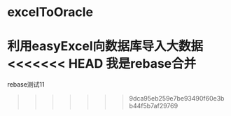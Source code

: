 # excelToOracle
利用easyExcel向数据库导入大数据
<<<<<<< HEAD
我是rebase合并
=======
rebase测试11
>>>>>>> 9dca95eb259e7be93490f60e3bb44f5b7af29769
